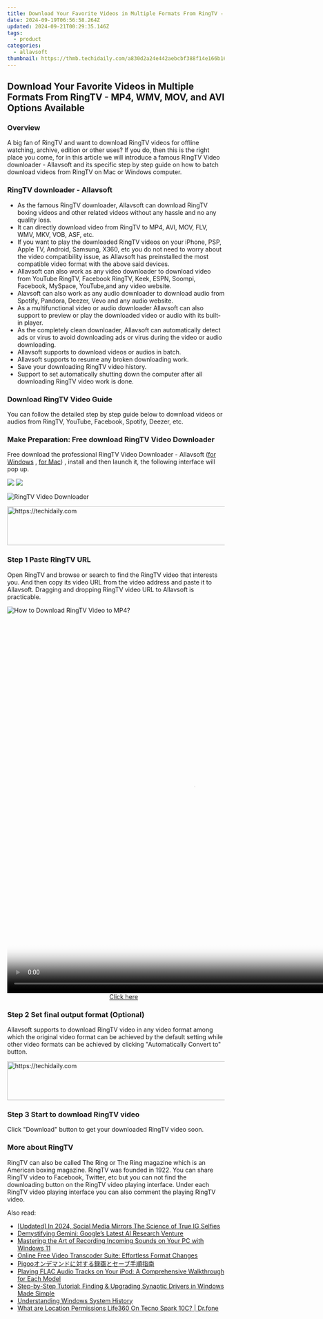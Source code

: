 ```yaml
---
title: Download Your Favorite Videos in Multiple Formats From RingTV - MP4, WMV, MOV, and AVI Options Available
date: 2024-09-19T06:56:58.264Z
updated: 2024-09-21T00:29:35.146Z
tags:
  - product
categories:
  - allavsoft
thumbnail: https://thmb.techidaily.com/a830d2a24e442aebcbf388f14e166b1639967eaf0747a09da8301ee779ce2acf.jpg
---
```


## Download Your Favorite Videos in Multiple Formats From RingTV - MP4, WMV, MOV, and AVI Options Available

### Overview

A big fan of RingTV and want to download RingTV videos for offline watching, archive, edition or other uses? If you do, then this is the right place you come, for in this article we will introduce a famous RingTV Video downloader - Allavsoft and its specific step by step guide on how to batch download videos from RingTV on Mac or Windows computer.

### RingTV downloader - Allavsoft

* As the famous RingTV downloader, Allavsoft can download RingTV boxing videos and other related videos without any hassle and no any quality loss.
* It can directly download video from RingTV to MP4, AVI, MOV, FLV, WMV, MKV, VOB, ASF, etc.
* If you want to play the downloaded RingTV videos on your iPhone, PSP, Apple TV, Android, Samsung, X360, etc you do not need to worry about the video compatibility issue, as Allavsoft has preinstalled the most compatible video format with the above said devices.
* Allavsoft can also work as any video downloader to download video from YouTube RingTV, Facebook RingTV, Keek, ESPN, Soompi, Facebook, MySpace, YouTube,and any video website.
* Alavsoft can also work as any audio downloader to download audio from Spotify, Pandora, Deezer, Vevo and any audio website.
* As a multifunctional video or audio downloader Allavsoft can also support to preview or play the downloaded video or audio with its built-in player.
* As the completely clean downloader, Allavsoft can automatically detect ads or virus to avoid downloading ads or virus during the video or audio downloading.
* Allavsoft supports to download videos or audios in batch.
* Allavsoft supports to resume any broken downloading work.
* Save your downloading RingTV video history.
* Support to set automatically shutting down the computer after all downloading RingTV video work is done.

### Download RingTV Video Guide

You can follow the detailed step by step guide below to download videos or audios from RingTV, YouTube, Facebook, Spotify, Deezer, etc.

### Make Preparation: Free download RingTV Video Downloader

Free download the professional RingTV Video Downloader - Allavsoft ([for Windows](https://tools.techidaily.com/allavsoft/products/) , [for Mac](https://tools.techidaily.com/allavsoft/products/)) , install and then launch it, the following interface will pop up.

[![](https://www.allavsoft.com/how-to/../images/how-to/free-download-win.jpg)](https://tools.techidaily.com/allavsoft/products/) [![](https://www.allavsoft.com/how-to/../images/how-to/free-download-mac.jpg)](https://tools.techidaily.com/allavsoft/products/)

![RingTV Video Downloader](https://www.allavsoft.com/how-to/../images/allavsoft/screen-shot-600.jpg)

<!-- affiliate ads begin -->
<a href="https://ephamedtechinc.pxf.io/c/5597632/2123508/26400" target="_top" id="2123508">
  <img src="//a.impactradius-go.com/display-ad/26400-2123508" border="0" alt="https://techidaily.com" width="728" height="90"/>
</a>
<img height="0" width="0" src="https://ephamedtechinc.pxf.io/i/5597632/2123508/26400" style="position:absolute;visibility:hidden;" border="0" />
<!-- affiliate ads end -->

### Step 1 Paste RingTV URL

Open RingTV and browse or search to find the RingTV video that interests you. And then copy its video URL from the video address and paste it to Allavsoft. Dragging and dropping RingTV video URL to Allavsoft is practicable.

![How to Download RingTV Video to MP4?](https://www.allavsoft.com/how-to/../images/how-to/download-rtmp-video/download-rtmp-video.jpg)

<!-- affiliate ads begin -->
<span id="1834906">
					<video width="864" height="864" style="cursor:pointer"
           poster="//a.impactradius-go.com/display-clicktoplayimage/1834906.png"
           onclick="if(!this.playClicked){this.play();this.setAttribute('controls',true);this.playClicked=true;}">
	   <source src="//a.impactradius-go.com/display-ad/16836-1834906">
	   <img src="//a.impactradius-go.com/display-clicktoplayimage/1834906.png" style="border: none; height: 100%; width: 100%; object-fit: contain">
	</video>
	<div style="width:540px;text-align:center"><a href="javascript:window.open(decodeURIComponent('https%3A%2F%2F25home.pxf.io%2Fc%2F5597632%2F1834906%2F16836'), '_blank');void(0);">Click here</a></div>
</span>
<img height="0" width="0" src="https://imp.pxf.io/i/5597632/1834906/16836" style="position:absolute;visibility:hidden;" border="0" />
<!-- affiliate ads end -->

### Step 2 Set final output format (Optional)

Allavsoft supports to download RingTV video in any video format among which the original video format can be achieved by the default setting while other video formats can be achieved by clicking "Automatically Convert to" button.

<!-- affiliate ads begin -->
<a href="https://aligracehair.sjv.io/c/5597632/1925473/19272" target="_top" id="1925473">
  <img src="//a.impactradius-go.com/display-ad/19272-1925473" border="0" alt="https://techidaily.com" width="728" height="90"/>
</a>
<img height="0" width="0" src="https://aligracehair.sjv.io/i/5597632/1925473/19272" style="position:absolute;visibility:hidden;" border="0" />
<!-- affiliate ads end -->

### Step 3 Start to download RingTV video

Click "Download" button to get your downloaded RingTV video soon.

### More about RingTV

RingTV can also be called The Ring or The Ring magazine which is an American boxing magazine. RingTV was founded in 1922\. You can share RingTV video to Facebook, Twitter, etc but you can not find the downloading button on the RingTV video playing interface. Under each RingTV video playing interface you can also comment the playing RingTV video.

<ins class="adsbygoogle"
     style="display:block"
     data-ad-format="autorelaxed"
     data-ad-client="ca-pub-7571918770474297"
     data-ad-slot="1223367746"></ins>

<ins class="adsbygoogle"
     style="display:block"
     data-ad-client="ca-pub-7571918770474297"
     data-ad-slot="8358498916"
     data-ad-format="auto"
     data-full-width-responsive="true"></ins>

<span class="atpl-alsoreadstyle">Also read:</span>
<div><ul>
<li><a href="https://instagram-video-recordings.techidaily.com/updated-in-2024-social-media-mirrors-the-science-of-true-ig-selfies/"><u>[Updated] In 2024, Social Media Mirrors The Science of True IG Selfies</u></a></li>
<li><a href="https://tech-savvy.techidaily.com/demystifying-gemini-googles-latest-ai-research-venture/"><u>Demystifying Gemini: Google’s Latest AI Research Venture</u></a></li>
<li><a href="https://win-bits.techidaily.com/mastering-the-art-of-recording-incoming-sounds-on-your-pc-with-windows-11/"><u>Mastering the Art of Recording Incoming Sounds on Your PC with Windows 11</u></a></li>
<li><a href="https://win-bits.techidaily.com/online-free-video-transcoder-suite-effortless-format-changes/"><u>Online Free Video Transcoder Suite: Effortless Format Changes</u></a></li>
<li><a href="https://win-bits.techidaily.com/pigoo/"><u>Pigooオンデマンドに対する録画とセーブ手順指南</u></a></li>
<li><a href="https://win-bits.techidaily.com/playing-flac-audio-tracks-on-your-ipod-a-comprehensive-walkthrough-for-each-model/"><u>Playing FLAC Audio Tracks on Your iPod: A Comprehensive Walkthrough for Each Model</u></a></li>
<li><a href="https://hardware-help.techidaily.com/1722964929751-step-by-step-tutorial-finding-and-upgrading-synaptic-drivers-in-windows-made-simple/"><u>Step-by-Step Tutorial: Finding & Upgrading Synaptic Drivers in Windows Made Simple</u></a></li>
<li><a href="https://win11.techidaily.com/understanding-windows-system-history/"><u>Understanding Windows System History</u></a></li>
<li><a href="https://fake-location.techidaily.com/what-are-location-permissions-life360-on-tecno-spark-10c-drfone-by-drfone-virtual-android/"><u>What are Location Permissions Life360 On Tecno Spark 10C? | Dr.fone</u></a></li>
</ul></div>

